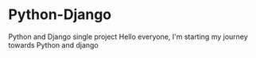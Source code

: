 # Python-Django
Python and Django single project
Hello everyone, I'm starting my journey towards Python and django
